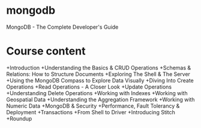 # mongodb
MongoDB - The Complete Developer's Guide

# Course content
+Introduction
+Understanding the Basics & CRUD Operations
+Schemas & Relations: How to Structure Documents
+Exploring The Shell & The Server
+Using the MongoDB Compass to Explore Data Visually
+Diving Into Create Operations
+Read Operations - A Closer Look
+Update Operations
+Understanding Delete Operations
+Working with Indexes
+Working with Geospatial Data
+Understanding the Aggregation Framework
+Working with Numeric Data
+MongoDB & Security
+Performance, Fault Tolerancy & Deployment
+Transactions
+From Shell to Driver
+Introducing Stitch
+Roundup